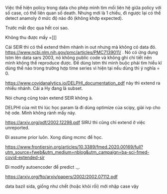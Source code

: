 Việc thể hiện policy trong data cho phép mình tìm mối liên hệ giữa policy với số case, có thể liên quan số death. Nhưng mới là 1 chiều, đi ngược lại có thể detect anamoly ở mức độ nào đó (không khớp expected).

Trước mắt đọc qua hết coi sao. 

Không thu được mấy =]]] 

Cái SEIR thì có thể extend thêm nhánh in out nhưng mà không có data đó.  https://www.ncbi.nlm.nih.gov/pmc/articles/PMC7139011/ . Nó có ứng dụng lstm lên data sars 2003, nó không public code và không ghi chi tiết nên mình không thể reproduce được. Để dùng lstm thì mình buộc phải tìm hiểu kĩ dùng thế nào trong trường hợp time series vì hiện tại nếu dùng thì ý nghĩa = 0. 

https://www.covidanalytics.io/DELPHI_documentation_pdf này thì extend ra nhiều nhánh. Cái a Hy đang là subset. 

Nói chung cũng toàn extend SEIR không à. 

DELPHI của mit thì lúc học param là đi dùng optimize của scipy, giải ivp cho hệ ode. Mình không rành mấy này.

https://arxiv.org/pdf/2002.12298.pdf SIRU thì cũng chỉ extend ở việc unreported. 



Đi assume prior luôn. Xong dùng mcmc để học. 

https://www.frontiersin.org/articles/10.3389/fmed.2020.00169/full?utm_source=fweb&utm_medium=nblog&utm_campaign=ba-sci-fmed-covid-extended-sir 



Đi modify autoencoder để predict ._. 

https://arxiv.org/ftp/arxiv/papers/2002/2002.07112.pdf



data bazil sida, giống như chết (hoặc khỏi rồi) mới nhập case vậy

